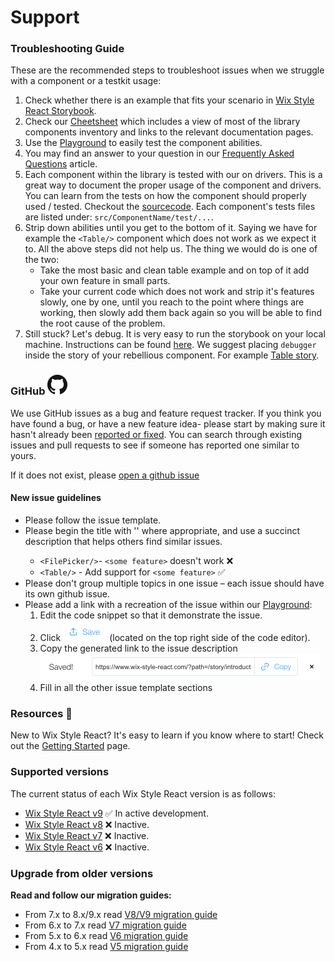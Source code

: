 # Support

### Troubleshooting Guide

These are the recommended steps to troubleshoot issues when we struggle with a component or a testkit usage:
1. Check whether there is an example that fits your scenario in [Wix Style React Storybook](https://www.wix-style-react.com).
2. Check our [Cheetsheet](https://www.wix-style-react.com/?path=/story/introduction-cheatsheet--components-cheatsheet) which includes a view of most of the library components inventory and links to the relevant documentation pages.
3. Use the [Playground](https://www.wix-style-react.com/?path=/story/introduction-playground--playground) to easily test the component abilities.
4. You may find an answer to your question in our [Frequently Asked Questions](https://github.com/wix/wix-style-react/tree/master/docs/FAQ#frequently-asked-questions) article.
5. Each component within the library is tested with our on drivers. This is a great way to document the proper usage of the component and drivers. You can learn from the tests on how the component should properly used / tested. Checkout the [sourcecode](https://github.com/wix/wix-style-react). Each component's tests files are listed under:
`src/ComponentName/test/...`.
6. Strip down abilities until you get to the bottom of it. Saying we have for example the `<Table/>` component which does not work as we expect it to. All the above steps did not help us. The thing we would do is one of the two:
    - Take the most basic and clean table example and on top of it add your own feature in small parts.
    - Take your current code which does not work and strip it's features slowly, one by one, until you reach to the point where things are working, then slowly add them back again so you will be able to find the root cause of the problem.
7. Still stuck? Let's debug.
   It is very easy to run the storybook on your local machine.
   Instructions can be found [here](https://github.com/wix/wix-style-react/blob/master/CONTRIBUTING.md).
   We suggest placing `debugger` inside the story of your rebellious component. For example [Table story](https://github.com/wix/wix-style-react/blob/1b3e00fb624929927b3921905f8db8bdb011c427/src/Table/docs/index.story.js).


### GitHub ![github-mark](./docs/assets/GitHub-Mark-32px.png)

We use GitHub issues as a bug and feature request tracker.
If you think you have found a bug, or have a new feature idea- please start by making sure it hasn't already been [reported or fixed](https://github.com/wix/wix-style-react/issues).
You can search through existing issues and pull requests to see if someone has reported one similar to yours.

If it does not exist, please [open a github issue](https://github.com/wix/wix-style-react/issues/new/choose)

#### New issue guidelines

- Please follow the issue template.
- Please begin the title with '<ComponentName/>' where appropriate, and use a succinct description that helps others find similar issues.
  - `<FilePicker/>`- `<some feature>` doesn't work ❌
  - `<Table/>` - Add support for `<some feature>` ✅
- Please don't group multiple topics in one issue – each issue should have its own github issue.
- Please add a link with a recreation of the issue within our [Playground](https://www.wix-style-react.com/?path=/story/introduction-playground--playground):
    1. Edit the code snippet so that it demonstrate the issue.
    2. Click ![save-button](./docs/assets/playgroundSaveButton.png) (located on the top right side of the code editor).
    3. Copy the generated link to the issue description ![github-mark](./docs/assets/generatedLink.png)
    4. Fill in all the other issue template sections


### Resources 📖

New to Wix Style React? It's easy to learn if you know where to start!
Check out the [Getting Started](https://www.wix-style-react.com/?path=/story/introduction-getting-started--getting-started) page.


### Supported versions

The current status of each Wix Style React version is as follows:

- [Wix Style React v9](https://www.wix-style-react.com)  ✅ In active development.
- [Wix Style React v8](https://wix-style-react-v8.now.sh)  ❌ Inactive.
- [Wix Style React v7](https://wix-style-react-v7.now.sh)  ❌ Inactive.
- [Wix Style React v6](https://wix-wix-style-react-v6.surge.sh)  ❌ Inactive.


###  Upgrade from older versions
**Read and follow our migration guides:**

- From 7.x to 8.x/9.x read [V8/V9 migration guide](https://github.com/wix/wix-style-react/blob/master/MIGRATION.md)
- From 6.x to 7.x read [V7 migration guide](https://github.com/wix/wix-style-react/blob/version_7.x/docs/migration/v6-v7.md)
- From 5.x to 6.x read [V6 migration guide](https://github.com/wix/wix-style-react/blob/version_7.x/docs/migration/v5-v6.md)
- From 4.x to 5.x read [V5 migration guide](https://github.com/wix/wix-style-react/blob/version_7.x/docs/migration/v4-v5.md)
